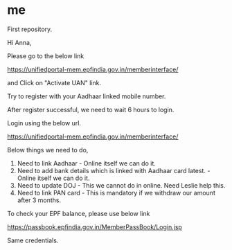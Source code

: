 # me
First repository.


Hi Anna,

Please go to the below link

https://unifiedportal-mem.epfindia.gov.in/memberinterface/

and Click on "Activate UAN" link.

Try to register with your Aadhaar linked mobile number.

After register successful, we need to wait 6 hours to login.

Login using the below url.

https://unifiedportal-mem.epfindia.gov.in/memberinterface/


Below things we need to do,
1. Need to link Aadhaar - Online itself we can do it.
2. Need to add bank details which is linked with Aadhaar card latest. - Online itself we can do it.
3. Need to update DOJ - This we cannot do in online. Need Leslie help this.
4. Need to link PAN card - This is mandatory if we withdraw our amount after 3 months.

To check your EPF balance, please use below link

https://passbook.epfindia.gov.in/MemberPassBook/Login.jsp

Same credentials.
